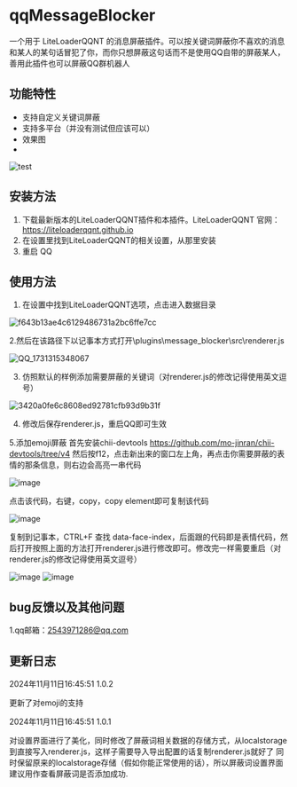 # qqMessageBlocker
一个用于 LiteLoaderQQNT 的消息屏蔽插件。可以按关键词屏蔽你不喜欢的消息和某人的某句话冒犯了你，而你只想屏蔽这句话而不是使用QQ自带的屏蔽某人，善用此插件也可以屏蔽QQ群机器人
## 功能特性
- 支持自定义关键词屏蔽
- 支持多平台（并没有测试但应该可以）
- 效果图
- 
![test](https://github.com/user-attachments/assets/9eef9ed0-dccd-49f2-85b8-70f67a49058e)


## 安装方法
1. 下载最新版本的LiteLoaderQQNT插件和本插件。LiteLoaderQQNT 官网：https://liteloaderqqnt.github.io
3. 在设置里找到LiteLoaderQQNT的相关设置，从那里安装 
4. 重启 QQ
## 使用方法
1. 在设置中找到LiteLoaderQQNT选项，点击进入数据目录
   
![f643b13ae4c6129486731a2bc6ffe7cc](https://github.com/user-attachments/assets/39aab0b8-c12f-401d-82c1-d2793a516af8)

2.然后在该路径下以记事本方式打开\plugins\message_blocker\src\renderer.js

![QQ_1731315348067](https://github.com/user-attachments/assets/7fe364dc-5755-4c9c-bbc9-e6ad98498344)

3. 仿照默认的样例添加需要屏蔽的关键词（对renderer.js的修改记得使用英文逗号）

![3420a0fe6c8608ed92781cfb93d9b31f](https://github.com/user-attachments/assets/0d074c22-a066-4988-a52e-76b2a72e113c)

4. 修改后保存renderer.js，重启QQ即可生效

5.添加emoji屏蔽
首先安装chii-devtools https://github.com/mo-jinran/chii-devtools/tree/v4
然后按f12，点击新出来的窗口左上角，再点击你需要屏蔽的表情的那条信息，则右边会高亮一串代码

![image](https://github.com/user-attachments/assets/561c408d-5f0a-4e42-a1ac-5964bb293d22)


点击该代码，右键，copy，copy element即可复制该代码

![image](https://github.com/user-attachments/assets/7e896ef2-cda1-4cd6-9d7b-04bf8895ee84)

复制到记事本，CTRL+F 查找 data-face-index，后面跟的代码即是表情代码，然后打开按照上面的方法打开renderer.js进行修改即可。修改完一样需要重启（对renderer.js的修改记得使用英文逗号）

![image](https://github.com/user-attachments/assets/dc68c1f3-482c-4248-ac31-57a46df2f299)
![image](https://github.com/user-attachments/assets/0ec10c41-751d-473b-88f3-897f8198048d)


## bug反馈以及其他问题
1.qq邮箱：2543971286@qq.com

## 更新日志
2024年11月11日16:45:51 1.0.2

更新了对emoji的支持


2024年11月11日16:45:51 1.0.1

对设置界面进行了美化，同时修改了屏蔽词相关数据的存储方式，从localstorage到直接写入renderer.js，这样子需要导入导出配置的话复制renderer.js就好了
同时保留原来的localstorage存储（假如你能正常使用的话），所以屏蔽词设置界面建议用作查看屏蔽词是否添加成功.
